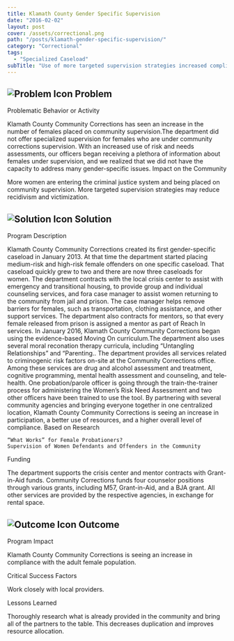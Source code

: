 ```yaml
---
title: Klamath County Gender Specific Supervision
date: "2016-02-02"
layout: post
cover: /assets/correctional.png
path: "/posts/klamath-gender-specific-supervision/"
category: "Correctional"
tags:
  - "Specialized Caseload"
subTitle: "Use of more targeted supervision strategies increased compliance rates among adult female offenders."
---
```

## ![Problem Icon](https://github.com/google/material-design-icons/raw/master/alert/1x_web/ic_error_outline_black_48dp.png "Problem") Problem

Problematic Behavior or Activity

Klamath County Community Corrections has seen an increase in the number of females placed on community supervision.The department did not offer specialized supervision for females who are under community corrections supervision.
With an increased use of risk and needs assessments, our officers began receiving a plethora of information about females under supervision, and we realized that we did not have the capacity to address many gender-specific issues.
Impact on the Community

More women are entering the criminal justice system and being placed on community supervision. More targeted supervision strategies may reduce recidivism and victimization.

## ![Solution Icon](https://github.com/google/material-design-icons/raw/master/action/1x_web/ic_lightbulb_outline_black_48dp.png "Solution") Solution

Program Description

Klamath County Community Corrections created its first gender-specific caseload in January 2013. At that time the department started placing medium-risk and high-risk female offenders on one specific caseload. That caseload quickly grew to two and there are now three caseloads for women.
The department contracts with the local crisis center to assist with emergency and transitional housing, to provide group and individual counseling services, and fora case manager to assist women returning to the community from jail and prison.
The case manager helps remove barriers for females, such as transportation, clothing assistance, and other support services. The department also contracts for mentors, so that every female released from prison is assigned a mentor as part of Reach In services.
In January 2016, Klamath County Community Corrections began using the evidence-based Moving On curriculum.The department also uses several moral reconation therapy curricula, including “Untangling Relationships” and “Parenting..
The department provides all services related to criminogenic risk factors on-­site at the Community Corrections office. Among these services are drug and alcohol assessment and treatment, cognitive programming, mental health assessment and counseling, and tele­health.
One probation/parole officer is going through the train-the-trainer process for administering the Women’s Risk Need Assessment and two other officers have been trained to use the tool.
By partnering with several community agencies and bringing everyone together in one centralized location, Klamath County Community Corrections is seeing an increase in participation, a better use of resources, and a higher overall level of compliance.
Based on Research

    “What Works” for Female Probationers?
    Supervision of Women Defendants and Offenders in the Community

Funding

The department supports the crisis center and mentor contracts with Grant-in-Aid funds.
Community Corrections funds four counselor positions through various grants, including M­57, Grant-in-Aid, and a BJA grant. All other services are provided by the respective agencies, in exchange for rental space.

## ![Outcome Icon](https://github.com/google/material-design-icons/raw/master/action/1x_web/ic_view_list_black_48dp.png "Outcome") Outcome

Program Impact

Klamath County Community Corrections is seeing an increase in compliance with the adult female population.

Critical Success Factors

Work closely with local providers.

Lessons Learned

Thoroughly research what is already provided in the community and bring all of the partners to the table. This decreases duplication and improves resource allocation.
